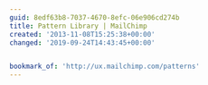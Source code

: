 ```yaml
---
guid: 8edf63b8-7037-4670-8efc-06e906cd274b
title: Pattern Library | MailChimp
created: '2013-11-08T15:25:38+00:00'
changed: '2019-09-24T14:43:45+00:00'


bookmark_of: 'http://ux.mailchimp.com/patterns'
---
```




